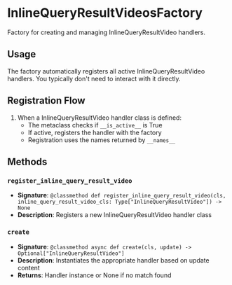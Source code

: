 # InlineQueryResultVideosFactory

Factory for creating and managing InlineQueryResultVideo handlers.

## Usage

The factory automatically registers all active InlineQueryResultVideo handlers. 
You typically don't need to interact with it directly.

## Registration Flow

1. When a InlineQueryResultVideo handler class is defined:
   - The metaclass checks if `__is_active__` is True
   - If active, registers the handler with the factory
   - Registration uses the names returned by `__names__`

## Methods

### `register_inline_query_result_video`
- **Signature**: `@classmethod def register_inline_query_result_video(cls, inline_query_result_video_cls: Type["InlineQueryResultVideo"]) -> None`
- **Description**: Registers a new InlineQueryResultVideo handler class

### `create`
- **Signature**: `@classmethod async def create(cls, update) -> Optional["InlineQueryResultVideo"]`
- **Description**: Instantiates the appropriate handler based on update content
- **Returns**: Handler instance or None if no match found
